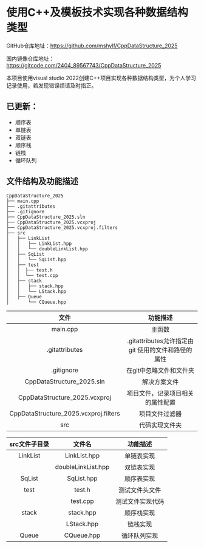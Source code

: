 ﻿# 使用C++及模板技术实现各种数据结构类型
GitHub仓库地址：https://github.com/mshylf/CppDataStructure_2025

国内镜像仓库地址：https://gitcode.com/2404_89567743/CppDataStructure_2025

本项目使用visual studio 2022创建C++项目实现各种数据结构类型，为个人学习记录使用，若发现错误烦请及时指正。

## 已更新：
- 顺序表
- 单链表
- 双链表
- 顺序栈
- 链栈
- 循环队列

## 文件结构及功能描述

```plaintext
CppDataStructure_2025
├── main.cpp
├── .gitattributes
├── .gitignore
├── CppDataStructure_2025.sln
├── CppDataStructure_2025.vcxproj
├── CppDataStructure_2025.vcxproj.filters
├── src
│   ├── LinkList
│   │   ├── LinkList.hpp
│   │   └── doubleLinkList.hpp
│   ├── SqList
│   │   └── SqList.hpp
│   ├── test
│   │  ├── test.h
│   │  └── test.cpp
│   ├── stack
│   │   ├── stack.hpp
│   │   └── LStack.hpp
│   ├── Queue
│       └── CQueue.hpp
```

| 文件 | 功能描述 |
|:-:|:-:|
| main.cpp | 主函数 |
| .gitattributes | .gitattributes允许指定由 git 使用的文件和路径的属性 |
| .gitignore | 在git中忽略文件和文件夹 |
| CppDataStructure_2025.sln | 解决方案文件 |
| CppDataStructure_2025.vcxproj | 项目文件，记录项目相关的属性配置 |
| CppDataStructure_2025.vcxproj.filters | 项目文件过滤器 |
|src|代码实现文件夹|

|src文件子目录|文件名|功能描述|
|:-:|:-:|:-:|
|LinkList|LinkList.hpp|单链表实现|
||doubleLinkList.hpp|双链表实现|
|SqList|SqList.hpp|顺序表实现|
|test|test.h|测试文件头文件|
||test.cpp|测试文件实现代码|
|stack|stack.hpp|顺序栈实现|
||LStack.hpp|链栈实现|
|Queue|CQueue.hpp|循环队列实现|
